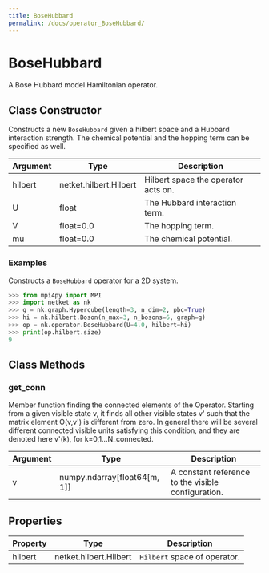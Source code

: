 ```yaml
---
title: BoseHubbard
permalink: /docs/operator_BoseHubbard/
---
```

# BoseHubbard
A Bose Hubbard model Hamiltonian operator.

## Class Constructor
Constructs a new ``BoseHubbard`` given a hilbert space and a Hubbard
interaction strength. The chemical potential and the hopping term can
be specified as well.

|Argument|         Type         |            Description            |
|--------|----------------------|-----------------------------------|
|hilbert |netket.hilbert.Hilbert|Hilbert space the operator acts on.|
|U       |float                 |The Hubbard interaction term.      |
|V       |float=0.0             |The hopping term.                  |
|mu      |float=0.0             |The chemical potential.            |


### Examples
Constructs a ``BoseHubbard`` operator for a 2D system.

```python
>>> from mpi4py import MPI
>>> import netket as nk
>>> g = nk.graph.Hypercube(length=3, n_dim=2, pbc=True)
>>> hi = nk.hilbert.Boson(n_max=3, n_bosons=6, graph=g)
>>> op = nk.operator.BoseHubbard(U=4.0, hilbert=hi)
>>> print(op.hilbert.size)
9

```



## Class Methods 
### get_conn
Member function finding the connected elements of the Operator. Starting
from a given visible state v, it finds all other visible states v' such 
that the matrix element O(v,v') is different from zero. In general there
will be several different connected visible units satisfying this 
condition, and they are denoted here v'(k), for k=0,1...N_connected.

|Argument|            Type            |                   Description                    |
|--------|----------------------------|--------------------------------------------------|
|v       |numpy.ndarray[float64[m, 1]]|A constant reference to the visible configuration.|


## Properties

|Property|         Type         |          Description          |
|--------|----------------------|-------------------------------|
|hilbert |netket.hilbert.Hilbert| ``Hilbert`` space of operator.|

